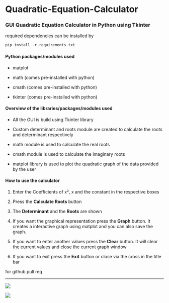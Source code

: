 # Quadratic-Equation-Calculator

### GUI Quadratic Equation Calculator in Python using Tkinter

required dependencies can be installed by

```python
pip install -r requirements.txt
```

#### Python packages/modules used

- matplot

- math (comes pre-installed with python)

- cmath (comes pre-installed with python)

- tkinter (comes pre-installed with python)

#### Overview of the libraries/packages/modules used

- All the GUI is build using Tkinter library

- Custom determinant and roots module are created to calculate the roots and determinant respectively

- math module is used to calculate the real roots

- cmath module is used to calculate the imaginary roots

- matplot library is used to plot the quadratic graph of the data provided by the user

#### How to use the calculator

1. Enter the Coefficients of x², x and the constant in the respective boxes

2. Press the **Calculate Roots** button

3. The **Determinant** and the **Roots** are shown

4. If you want the graphical representation press the **Graph** button. It creates a interactive graph using matplot and you can also save the graph.

5. If you want to enter another values press the **Clear** button. It will clear the current values and close the current graph window

6. If you want to exit press the **Exit** button or close via the cross in the title bar

for github pull req

---

![](https://github.com/abhishekmallav/Quadratic-Equation-Solver-in-Python/blob/main/preview/calculator-01.png)

![](https://github.com/abhishekmallav/Quadratic-Equation-Solver-in-Python/blob/main/preview/screenshot.png)
